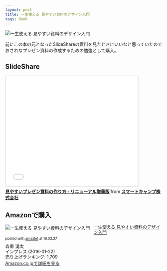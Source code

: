 ```yaml
---
layout: post
title: 一生使える 見やすい資料のデザイン入門
tags: Book
---
```


![一生使える 見やすい資料のデザイン入門](https://xdncl.github.io/blog/assets/img/20160326.jpg)

前にこの本の元となったSlideShareの資料を見たときにいいなと思っていたので  
おされなプレゼン資料の作成するための勉強として購入。

## SlideShare

<iframe src="//www.slideshare.net/slideshow/embed_code/key/1YGJvCkteJ802w" width="425" height="355" frameborder="0" marginwidth="0" marginheight="0" scrolling="no" style="border:1px solid #CCC; border-width:1px; margin-bottom:5px; max-width: 100%;" allowfullscreen> </iframe> <div style="margin-bottom:5px"> <strong> <a href="//www.slideshare.net/yutamorishige50/ss-41321443" title="見やすいプレゼン資料の作り方 - リニューアル増量版" target="_blank">見やすいプレゼン資料の作り方 - リニューアル増量版</a> </strong> from <strong><a target="_blank" href="//www.slideshare.net/yutamorishige50">スマートキャンプ株式会社</a></strong> </div>

## Amazonで購入

<div class="amazlet-box" style="margin-bottom:0px;"><div class="amazlet-image" style="float:left;margin:0px 12px 1px 0px;"><a href="http://www.amazon.co.jp/o/ASIN/484433963X/pen_xdncl-22/" name="amazletlink" target="_blank"><img src="http://ecx.images-amazon.com/images/I/51rFjnYImWL._SL160_.jpg" alt="一生使える 見やすい資料のデザイン入門" style="border: none;" /></a></div><div class="amazlet-info" style="line-height:120%; margin-bottom: 10px"><div class="amazlet-name" style="margin-bottom:10px;line-height:120%"><a href="http://www.amazon.co.jp/o/ASIN/484433963X/pen_xdncl-22/" name="amazletlink" target="_blank">一生使える 見やすい資料のデザイン入門</a><div class="amazlet-powered-date" style="font-size:80%;margin-top:5px;line-height:120%">posted with <a href="http://www.amazlet.com/" title="amazlet" target="_blank">amazlet</a> at 16.03.27</div></div><div class="amazlet-detail">森重 湧太 <br />インプレス (2016-01-22)<br />売り上げランキング: 1,709<br /></div><div class="amazlet-sub-info" style="float: left;"><div class="amazlet-link" style="margin-top: 5px"><a href="http://www.amazon.co.jp/o/ASIN/484433963X/pen_xdncl-22/" name="amazletlink" target="_blank">Amazon.co.jpで詳細を見る</a></div></div></div><div class="amazlet-footer" style="clear: left"></div></div>
